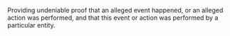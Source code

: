 Providing undeniable proof that an alleged event happened, or an alleged action was performed, and that this event or action was performed by a particular entity.